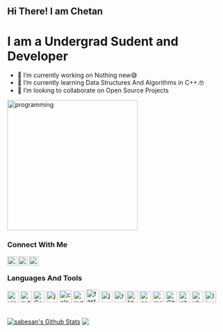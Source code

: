 ## Hi There! I am Chetan 

# I am a Undergrad Sudent and Developer

- 🔭 I’m currently working on Nothing new😅
- 🌱 I’m currently learning Data Structures And Algorithms in C++.🤓
- 👯 I’m looking to collaborate on Open Source Projects 

<img src="https://user-images.githubusercontent.com/45101690/88816121-b13e9b00-d1d9-11ea-9679-13ffb74841ec.png" alt="programming" width="300" height="300"/>  

### Connect With Me

[<img align="left" alt="Chetan's Facebook" width="22px" src="https://cdn.jsdelivr.net/npm/simple-icons@3.4.0/icons/facebook.svg" />](https://www.facebook.com/chetan.pandey.1656854/)
[<img align="left" alt="Chetan's LinkedIn" width="22px" src="https://cdn.jsdelivr.net/npm/simple-icons@v3/icons/linkedin.svg" />](https://www.linkedin.com/in/chetan-pandey-453850190/)
[<img align="left" alt="Chetan's Instagram" width="22px" src="https://cdn.jsdelivr.net/npm/simple-icons@v3/icons/instagram.svg" />](https://www.instagram.com/06_chetan/?hl=en)
</br>

### Languages And Tools

[<img alt="visual studio code" width="26px" src="https://img.icons8.com/fluent/240/000000/visual-studio-code-2019.png" />](https://code.visualstudio.com/)
[<img alt="python" width="26px" src="https://img.icons8.com/color/240/000000/python.png">](https://www.python.org/)
[<img alt="C++" width="26px" src="https://user-images.githubusercontent.com/42747200/46140125-da084900-c26d-11e8-8ea7-c45ae6306309.png">](#)
[<img alt="jupyter" width="26px" src="https://4.bp.blogspot.com/-BD3ZGiGy9Ms/WuJdYMbSh3I/AAAAAAACPrc/jePCk-BAX_g3_BED91p_zFgqDBJ4lR_JQCLcBGAs/s1600/jupyter.png">](https://jupyter.org/)
[<img alt="colab" width="28px" src="https://miro.medium.com/max/700/1*8N7xbq6ahVvWkEq_S5EhMA.jpeg">](https://colab.research.google.com/notebooks/intro.ipynb#recent=true)
[<img alt="pytorch" width="26px" src="https://api.iconify.design/logos-pytorch.svg?height=16">](https://pytorch.org/)
[<img alt="fastai" width="30px" src="https://buzz-prod-photos.global.ssl.fastly.net/img/87a50dce-a64d-4747-b152-30f2f13e80ef">](https://www.fast.ai/)
[<img alt="javascript" width="26px" src="https://img.icons8.com/color/240/000000/javascript.png" />](https://developer.mozilla.org/en-US/docs/Web/JavaScript)
[<img alt="react" width="26px" src="https://img.icons8.com/color/240/000000/react-native.png" />](https://reactjs.org/)
[<img alt="html5" width="26px" src="https://img.icons8.com/color/240/000000/html-5.png">](https://developer.mozilla.org/en-US/docs/Web/HTML)
[<img alt="css3" width="26px" src="https://img.icons8.com/color/240/000000/css3.png">](https://developer.mozilla.org/en-US/docs/Web/CSS)
[<img alt="markdown" width="26px" src="https://img.icons8.com/ios-filled/100/000000/markdown.png">](https://www.markdownguide.org/)
[<img alt="Git" width="26px" src="https://img.icons8.com/color/240/000000/git.png">](https://git-scm.com/)
[<img alt="github" width="26px" src="https://img.icons8.com/ios-glyphs/240/000000/github.png">](https://github.com/)
[<img alt="ubuntu" width="26px" src="https://img.icons8.com/color/96/000000/ubuntu--v1.png">](https://ubuntu.com/)
[<img alt="linux" width="26px" src="https://img.icons8.com/color/96/000000/linux.png">](https://www.kernel.org/)



</br>
<a href="https://github.com/chetanpandey1266">
<img align="center" alt="sabesan's Github Stats" src="https://github-readme-stats.codestackr.vercel.app/api?username=chetanpandey1266&show_icons=true&hide_border=true&count_private=true&include_all_commits=true&theme=radical" /></a>

<a href="https://github.com/chetanpandey1266">
  <img align="center" src="https://github-readme-stats.anuraghazra1.vercel.app/api/top-langs/?username=chetanpandey1266&layout=compact&theme=radical" />
</a>










<!--
<p align="center">
  <img width="100%" height="100%" src="https://github.com/chetanpandey1266/chetanpandey1266/blob/master/particle-with-text.gif" alt="Hi I'm Chetan">
</p>
[![Chetan's github stats](https://github-readme-stats.vercel.app/api?username=chetanpandey1266)](https://github.com/anuraghazra/github-readme-stats)
-->
<!--
- 🔭 I’m currently working on Nothing New😅
- Just practising problems on codeforces and trying some Kaggle competitions
- 🌱 I’m currently learning Pytorch and React.🤓
- 👯 I’m looking to collaborate on Open Source Projects 
- 📫 How to reach me:
  <img src="https://github.com/chetanpandey1266/chetanpandey1266/blob/master/icons/iconfinder_gmail_1220367.svg" alt="Gmail" height="15px" width="15px">
- ⚡ Fun fact: ...
-->
